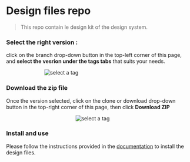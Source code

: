 # Design files repo

> This repo contain le design kit of the design system.

### Select the right version :

click on the branch drop-down button in the top-left corner of this page, and **select the vesrion under the tags tabs** that suits your needs.

<div style="text-align: center; max-width: 300px;">

![select a tag](https://user-images.githubusercontent.com/14542464/53566351-309aeb80-3b5c-11e9-9429-23c5f301599f.png)

</div>

### Download the zip file

Once the version selected, click on the clone or download drop-down button in the top-right corner of this page, then click **Download ZIP**

<div style="text-align: center; max-width: 470px;">

![select a tag](https://user-images.githubusercontent.com/14542464/53566353-31cc1880-3b5c-11e9-8a78-7eaea8a8069e.png)

</div>

### Install and use

Please follow the instructions provided in the [documentation](https://mozaic.adeo.cloud/GetStarted/Designers/installation/) to install the design files.
